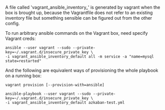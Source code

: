 A file called 'vagrant_ansible_inventory_<machine-name>' is generated by
vagrant when the box is brought up, because the Vagrantfile does not refer to
an existing inventory file but something sensible can be figured out from the
other config.

To run arbitrary ansible commands on the Vagrant box, need specify Vagrant creds:

    ansible --user vagrant --sudo --private-key=~/.vagrant.d/insecure_private_key \
    -i vagrant_ansible_inventory_default all -m service -a "name=mysql state=restarted"

And the following are equivalent ways of provisioning the whole playbook on a running box:

    vagrant provision [--provision-with=ansible]

    ansible-playbook --user vagrant --sudo --private-key=~/.vagrant.d/insecure_private_key \
    -i vagrant_ansible_inventory_default azkaban-test.yml
